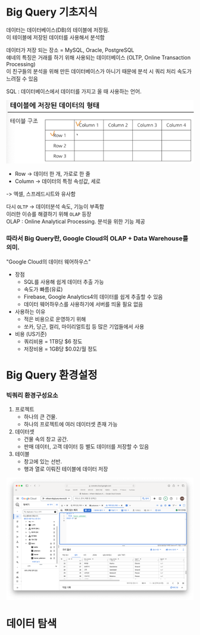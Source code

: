 # Big Query 기초지식
데이터는 데이터베이스(DB)의 테이블에 저장됨.  
이 테이블에 저장된 데이터를 사용해서 분석함  

데이터가 저장 되는 장소 = MySQL, Oracle, PostgreSQL  
얘네의 특징은 거래를 하기 위해 사용되는 데이터베이스 (OLTP, Online Transaction Processing)  
이 친구들의 분석을 위해 만든 데이터베이스가 아니기 때문에 분석 시 쿼리 처리 속도가 느려질 수 있음  

SQL : 데이터베이스에서 데이터를 가지고 올 때 사용하는 언어.  

![alt text](week1_테이블구조.png)
- Row -> 데이터 한 개, 가로로 한 줄  
- Column -> 데이터의 특정 속성값, 세로  

-> 엑셀, 스프레드시트와 유사함

다시 `OLTP` -> 데이터분석 속도, 기능이 부족함  
이러한 이슈를 해결하기 위해 `OLAP` 등장  
OLAP : Online Analytical Processing. 분석을 위한 기능 제공

### 따라서 Big Query란, Google Cloud의 OLAP + Data Warehouse를 의미.
"Google Cloud의 데이터 웨어하우스"
- 장점
    - SQL를 사용해 쉽게 데이터 추출 가능
    - 속도가 빠름(유료)
    - Firebase, Google Analytics4의 데이터를 쉽게 추출할 수 있음
    - 데이터 웨어하우스를 사용하기에 서버를 띄울 필요 없음
- 사용하는 이유
    - 적은 비용으로 운영하기 위해
    - 쏘카, 당근, 컬리, 마이리얼트립 등 많은 기업들에서 사용
- 비용 (US기준)
    - 쿼리비용 = 1TB당 $6 정도
    - 저장비용 = 1GB당 $0.02/월 정도  

# Big Query 환경설정
### 빅쿼리 환경구성요소
1. 프로젝트
    - 하나의 큰 건물.
    - 하나의 프로젝트에 여러 데이터셋 존재 가능
2. 데이터셋
    - 건물 속의 창고 공간.
    - 판매 데이터, 고객 데이터 등 별도 데이터를 저장할 수 있음
3. 테이블
    - 창고에 있는 선반.
    - 행과 열로 이뤄진 테이블에 데이터 저장

![alt text](week1_BigQueryScreen.png)


# 데이터 탐색















